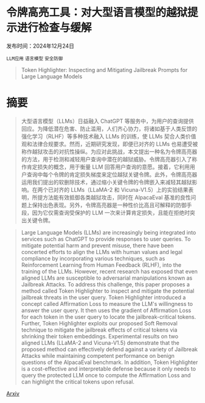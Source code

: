 # 令牌高亮工具：对大型语言模型的越狱提示进行检查与缓解

发布时间：2024年12月24日

`LLM应用` `语言模型` `安全防御`

> Token Highlighter: Inspecting and Mitigating Jailbreak Prompts for Large Language Models

# 摘要

> 大型语言模型（LLMs）日益融入 ChatGPT 等服务中，为用户的查询提供回应。为降低潜在危害、防止滥用，人们齐心协力，将诸如基于人类反馈的强化学习（RLHF）等多种技术融入 LLMs 的训练，使 LLMs 契合人类价值观和法律合规要求。然而，近期研究发现，即便已对齐的 LLMs 也易遭受被称作越狱攻击的对抗性操纵。为应对此挑战，本文提出一种名为令牌高亮器的方法，用于检测和减轻用户查询中潜在的越狱威胁。令牌高亮器引入了称作肯定损失的概念，用于衡量 LLM 回答用户查询的意愿。接着，它利用用户查询中每个令牌的肯定损失梯度来定位越狱关键令牌。此外，令牌高亮器运用我们提出的软删除技术，通过缩小关键令牌的令牌嵌入来减轻其越狱影响。在两个已对齐的 LLMs（LLaMA-2 和 Vicuna-V1.5）上的实验结果表明，所提方法能有效抵御各类越狱攻击，同时在 AlpacaEval 基准的良性问题上保持出色表现。另外，令牌高亮器是一种性价比高且可解释的防御手段，因为它仅需查询受保护的 LLM 一次来计算肯定损失，且能在拒绝时突出关键令牌。

> Large Language Models (LLMs) are increasingly being integrated into services such as ChatGPT to provide responses to user queries. To mitigate potential harm and prevent misuse, there have been concerted efforts to align the LLMs with human values and legal compliance by incorporating various techniques, such as Reinforcement Learning from Human Feedback (RLHF), into the training of the LLMs. However, recent research has exposed that even aligned LLMs are susceptible to adversarial manipulations known as Jailbreak Attacks. To address this challenge, this paper proposes a method called Token Highlighter to inspect and mitigate the potential jailbreak threats in the user query. Token Highlighter introduced a concept called Affirmation Loss to measure the LLM's willingness to answer the user query. It then uses the gradient of Affirmation Loss for each token in the user query to locate the jailbreak-critical tokens. Further, Token Highlighter exploits our proposed Soft Removal technique to mitigate the jailbreak effects of critical tokens via shrinking their token embeddings. Experimental results on two aligned LLMs (LLaMA-2 and Vicuna-V1.5) demonstrate that the proposed method can effectively defend against a variety of Jailbreak Attacks while maintaining competent performance on benign questions of the AlpacaEval benchmark. In addition, Token Highlighter is a cost-effective and interpretable defense because it only needs to query the protected LLM once to compute the Affirmation Loss and can highlight the critical tokens upon refusal.

[Arxiv](https://arxiv.org/abs/2412.18171)